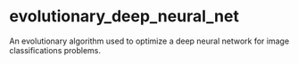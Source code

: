# evolutionary_deep_neural_net
An evolutionary algorithm used to optimize a deep neural network for image classifications problems.
